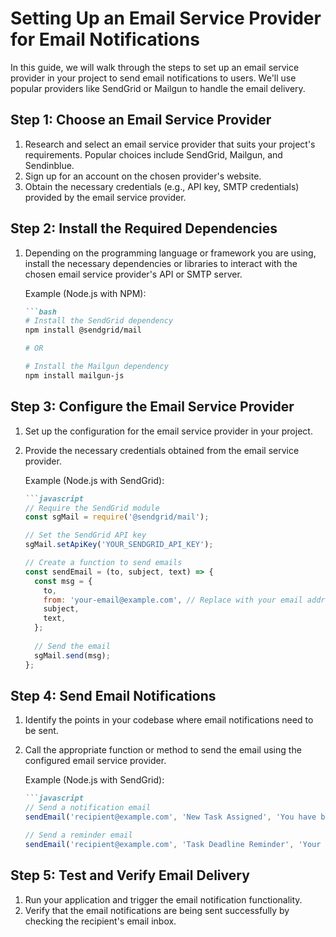 

# Setting Up an Email Service Provider for Email Notifications

In this guide, we will walk through the steps to set up an email service provider in your project to send email notifications to users. We'll use popular providers like SendGrid or Mailgun to handle the email delivery.

## Step 1: Choose an Email Service Provider

1. Research and select an email service provider that suits your project's requirements. Popular choices include SendGrid, Mailgun, and Sendinblue.
2. Sign up for an account on the chosen provider's website.
3. Obtain the necessary credentials (e.g., API key, SMTP credentials) provided by the email service provider.

## Step 2: Install the Required Dependencies

1. Depending on the programming language or framework you are using, install the necessary dependencies or libraries to interact with the chosen email service provider's API or SMTP server.

    Example (Node.js with NPM):
    ```markdown
    ```bash
    # Install the SendGrid dependency
    npm install @sendgrid/mail
    
    # OR
    
    # Install the Mailgun dependency
    npm install mailgun-js
    ```

## Step 3: Configure the Email Service Provider

1. Set up the configuration for the email service provider in your project.
2. Provide the necessary credentials obtained from the email service provider.

    Example (Node.js with SendGrid):
    ```markdown
    ```javascript
    // Require the SendGrid module
    const sgMail = require('@sendgrid/mail');
    
    // Set the SendGrid API key
    sgMail.setApiKey('YOUR_SENDGRID_API_KEY');
    
    // Create a function to send emails
    const sendEmail = (to, subject, text) => {
      const msg = {
        to,
        from: 'your-email@example.com', // Replace with your email address
        subject,
        text,
      };
      
      // Send the email
      sgMail.send(msg);
    };
    ```

## Step 4: Send Email Notifications

1. Identify the points in your codebase where email notifications need to be sent.
2. Call the appropriate function or method to send the email using the configured email service provider.

    Example (Node.js with SendGrid):
    ```markdown
    ```javascript
    // Send a notification email
    sendEmail('recipient@example.com', 'New Task Assigned', 'You have been assigned a new task. Please check your dashboard.');
    
    // Send a reminder email
    sendEmail('recipient@example.com', 'Task Deadline Reminder', 'Your task deadline is approaching. Please complete it on time.');
    ```

## Step 5: Test and Verify Email Delivery

1. Run your application and trigger the email notification functionality.
2. Verify that the email notifications are being sent successfully by checking the recipient's email inbox.

